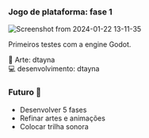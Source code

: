 ### Jogo de plataforma: fase 1

![Screenshot from 2024-01-22 13-11-35](https://github.com/dtayna/GameTest/assets/51178605/4b357e65-5cc6-43fb-beb8-14244d846c59)

Primeiros testes com a engine Godot.

🎨 Arte: dtayna \
💻 desenvolvimento: dtayna

### Futuro 🚀
- Desenvolver 5 fases
- Refinar artes e animações
- Colocar trilha sonora
